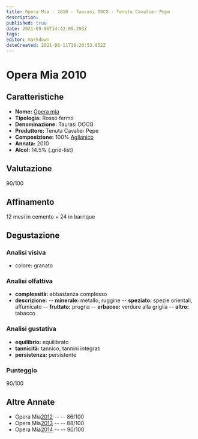 ```yaml
---
title: Opera Mia - 2010 - Taurasi DOCG - Tenuta Cavalier Pepe
description: 
published: true
date: 2021-09-06T14:42:09.293Z
tags: 
editor: markdown
dateCreated: 2021-08-11T18:20:53.852Z
---
```


# Opera Mia 2010

## Caratteristiche
- **Nome:** [Opera mia](/vini/Italia/Campania/Cavalier-Pepe/Opera-mia/scheda-globale) 
- **Tipologia:** Rosso fermo
- **Denominazione:** Taurasi DOCG 
- **Produttore:** Tenuta Cavalier Pepe 
- **Composizione:** 100% [Aglianico](/vitigni/Italia/bacca-nera/aglianico)
- **Annata:** 2010
- **Alcol:** 14.5%
{.grid-list}

## Valutazione

<span class="valutazione">90/100</span>
<span class="star-4"></span>
## Affinamento
12 mesi in cemento + 24 in barrique

## Degustazione

### Analisi visiva
- colore: granato

### Analisi olfattiva
- **complessità:** abbastanza complesso
- **descrizione:**
-- **minerale:** metallo, ruggine
-- **speziato:** spezie orientali, affumicato
-- **fruttato:** prugna 
-- **erbaceo:** verdure alla griglia
-- **altro:** tabacco

### Analisi gustativa
- **equilibrio:** equilibrato
- **tannicità:** tannico, tannini integrati
- **persistenza:** persistente

### Punteggio
<span class="valutazione">90/100</span>

## Altre Annate
- Opera Mia[2012](/vini/Italia/Campania/Cavalier-Pepe/Opera-mia/2012) -- <span class="star-3"></span> -- 86/100
- Opera Mia[2013](/vini/Italia/Campania/Cavalier-Pepe/Opera-mia/2013) -- <span class="star-3"></span> -- 88/100
- Opera Mia[2014](/vini/Italia/Campania/Cavalier-Pepe/Opera-mia/2014) -- <span class="star-4"></span> -- 90/100

 